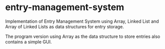 # entry-management-system

Implementation of Entry Management System using Array, Linked List and Array of Linked Lists as data structures for entry storage.

The program version using Array as the data structure to store entries also contains a simple GUI.
